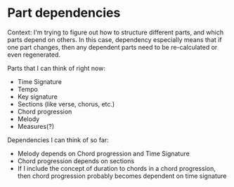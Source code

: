 # Part dependencies

Context: I'm trying to figure out how to structure different parts, and which parts depend on others.
In this case, dependency especially means that if one part changes, then any dependent parts need 
to be re-calculated or even regenerated.

Parts that I can think of right now:
- Time Signature
- Tempo
- Key signature
- Sections (like verse, chorus, etc.)
- Chord progression
- Melody
- Measures(?)

Dependencies I can think of so far:


- Melody depends on Chord progression and Time Signature
- Chord progression depends on sections
- If I include the concept of duration to chords in a chord progression, then chord progression
probably becomes dependent on time signature

